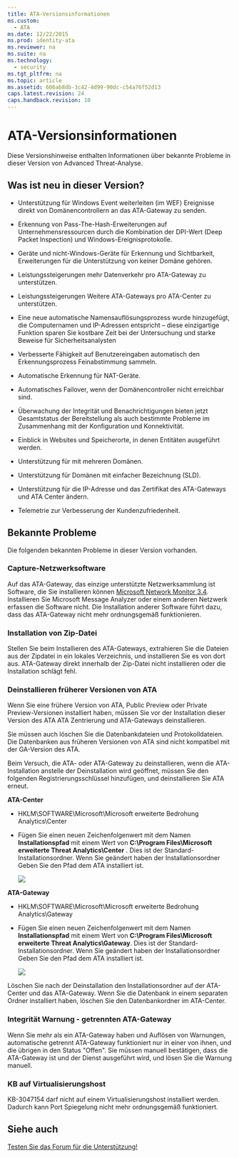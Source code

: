 ```yaml
---
title: ATA-Versionsinformationen
ms.custom: 
  - ATA
ms.date: 12/22/2015
ms.prod: identity-ata
ms.reviewer: na
ms.suite: na
ms.technology: 
  - security
ms.tgt_pltfrm: na
ms.topic: article
ms.assetid: 606ab8db-3c42-4d99-90dc-c54a76f52d13
caps.latest.revision: 24
caps.handback.revision: 10
---
```

# ATA-Versionsinformationen
Diese Versionshinweise enthalten Informationen über bekannte Probleme in dieser Version von Advanced Threat-Analyse.


## Was ist neu in dieser Version?

- Unterstützung für Windows Event weiterleiten (im WEF) Ereignisse direkt von Domänencontrollern an das ATA-Gateway zu senden.

- Erkennung von Pass-The-Hash-Erweiterungen auf Unternehmensressourcen durch die Kombination der DPI-Wert (Deep Packet Inspection) und Windows-Ereignisprotokolle.

- Geräte und nicht-Windows-Geräte für Erkennung und Sichtbarkeit, Erweiterungen für die Unterstützung von keiner Domäne gehören.

- Leistungssteigerungen mehr Datenverkehr pro ATA-Gateway zu unterstützen.

- Leistungssteigerungen Weitere ATA-Gateways pro ATA-Center zu unterstützen.

- Eine neue automatische Namensauflösungsprozess wurde hinzugefügt, die Computernamen und IP-Adressen entspricht – diese einzigartige Funktion sparen Sie kostbare Zeit bei der Untersuchung und starke Beweise für Sicherheitsanalysten

- Verbesserte Fähigkeit auf Benutzereingaben automatisch den Erkennungsprozess Feinabstimmung sammeln.

- Automatische Erkennung für NAT-Geräte.

- Automatisches Failover, wenn der Domänencontroller nicht erreichbar sind.

- Überwachung der Integrität und Benachrichtigungen bieten jetzt Gesamtstatus der Bereitstellung als auch bestimmte Probleme im Zusammenhang mit der Konfiguration und Konnektivität.

- Einblick in Websites und Speicherorte, in denen Entitäten ausgeführt werden.

- Unterstützung für mit mehreren Domänen.

- Unterstützung für Domänen mit einfacher Bezeichnung (SLD).

- Unterstützung für die IP-Adresse und das Zertifikat des ATA-Gateways und ATA Center ändern.

- Telemetrie zur Verbesserung der Kundenzufriedenheit.


## Bekannte Probleme

Die folgenden bekannten Probleme in dieser Version vorhanden.


### Capture-Netzwerksoftware

Auf das ATA-Gateway, das einzige unterstützte Netzwerksammlung ist Software, die Sie installieren können [Microsoft Network Monitor 3.4](http://www.microsoft.com/en-us/download/details.aspx?id=4865). Installieren Sie Microsoft Message Analyzer oder einem anderen Netzwerk erfassen die Software nicht. Die Installation anderer Software führt dazu, dass das ATA-Gateway nicht mehr ordnungsgemäß funktionieren.


### Installation von Zip-Datei

Stellen Sie beim Installieren des ATA-Gateways, extrahieren Sie die Dateien aus der Zipdatei in ein lokales Verzeichnis, und installieren Sie es von dort aus. ATA-Gateway direkt innerhalb der Zip-Datei nicht installieren oder die Installation schlägt fehl.


### Deinstallieren früherer Versionen von ATA

Wenn Sie eine frühere Version von ATA, Public Preview oder Private Preview-Versionen installiert haben, müssen Sie vor der Installation dieser Version des ATA ATA Zentrierung und ATA-Gateways deinstallieren.

Sie müssen auch löschen Sie die Datenbankdateien und Protokolldateien. Die Datenbanken aus früheren Versionen von ATA sind nicht kompatibel mit der GA-Version des ATA.

Beim Versuch, die ATA- oder ATA-Gateway zu deinstallieren, wenn die ATA-Installation anstelle der Deinstallation wird geöffnet, müssen Sie den folgenden Registrierungsschlüssel hinzufügen, und deinstallieren Sie ATA erneut.

**ATA-Center**


- HKLM\SOFTWARE\Microsoft\Microsoft erweiterte Bedrohung Analytics\Center

- Fügen Sie einen neuen Zeichenfolgenwert mit dem Namen **Installationspfad** mit einem Wert von **C:\Program Files\Microsoft erweiterte Threat Analytics\Center** . Dies ist der Standard-Installationsordner. Wenn Sie geändert haben der Installationsordner Geben Sie den Pfad dem ATA installiert ist.

    ![](/Image/ATA+uninstall+center+bug.jpg)

**ATA-Gateway**


- HKLM\SOFTWARE\Microsoft\Microsoft erweiterte Bedrohung Analytics\Gateway

- Fügen Sie einen neuen Zeichenfolgenwert mit dem Namen **Installationspfad** mit einem Wert von **C:\Program Files\Microsoft erweiterte Threat Analytics\Gateway**. Dies ist der Standard-Installationsordner. Wenn Sie geändert haben der Installationsordner Geben Sie den Pfad dem ATA installiert ist.

    ![](/Image/ATA+GW+uninstall+bug.jpg)

Löschen Sie nach der Deinstallation den Installationsordner auf der ATA-Center und das ATA-Gateway. Wenn Sie die Datenbank in einem separaten Ordner installiert haben, löschen Sie den Datenbankordner im ATA-Center.


### Integrität Warnung - getrennten ATA-Gateway

Wenn Sie mehr als ein ATA-Gateway haben und Auflösen von Warnungen, automatische getrennt ATA-Gateway funktioniert nur in einer von ihnen, und die übrigen in den Status "Offen". Sie müssen manuell bestätigen, dass die ATA-Gateway ist und der Dienst ausgeführt wird, und lösen Sie die Warnung manuell.


### KB auf Virtualisierungshost

KB-3047154 darf nicht auf einem Virtualisierungshost installiert werden. Dadurch kann Port Spiegelung nicht mehr ordnungsgemäß funktioniert.


## Siehe auch

[Testen Sie das Forum für die Unterstützung!](https://social.technet.microsoft.com/Forums/security/en-US/home?forum=mata)





